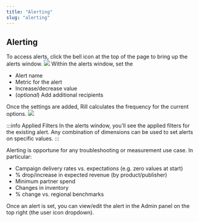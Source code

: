 ```yaml
---
title: "Alerting"
slug: "alerting"
---
```

## Alerting

To access alerts, click the bell icon at the top of the page to bring up the alerts window.
![](https://files.readme.io/17526da-Alerts.png)
Within the alerts window, set the
  * Alert name
  * Metric for the alert
  * Increase/decrease value
  * (*optional*) Add additional recipients

Once the settings are added, Rill calculates the frequency for the current options. 
![](https://files.readme.io/dab855c-Alert_Setting.png)

:::info Applied Filters
In the alerts window, you'll see the applied filters for the existing alert. Any combination of dimensions can be used to set alerts on specific values.
:::

Alerting is opportune for any troubleshooting or measurement use case. In particular:

  * Campaign delivery rates vs. expectations (e.g. zero values at start)
  * % drop/increase in expected revenue (by product/publisher)
  * Minimum partner spend
  * Changes in inventory
  * % change vs. regional benchmarks 

Once an alert is set, you can view/edit the alert in the Admin panel on the top right (the user icon dropdown).